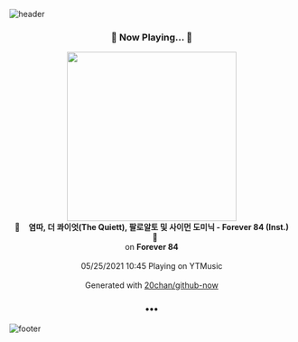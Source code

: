 ![header](https://capsule-render.vercel.app/api?type=wave&height=170&section=header&text=Hi.%20I'm%20SHIFT&fontColor=090707&fontAlignX=45&fontAlignY=65&fontSize=100)

<h3 align="center">🎵 Now Playing... 🎵</h3>
<p align="center">
  <a href="https://music.youtube.com/watch?v=tWWj8UBGs_0">
    <img width="300" src="https://lh3.googleusercontent.com/O-hsA08SAsnJwirqf3RAnI-gonN-nCv7zRBYsZVeiu23_JUuWKa9Lql6LRmpCTknUFhcZr5446iOwOg">
  </a>
  <br>
  🎵&nbsp&nbsp&nbsp <b>염따, 더 콰이엇(The Quiett), 팔로알토 및 사이먼 도미닉 - Forever 84 (Inst.)</b> &nbsp&nbsp&nbsp🎵
  <br>
  on <b>Forever 84</b>
  
  <br />
  <br />
  05/25/2021 10:45 Playing on YTMusic
  <br />
  <br />
  Generated with <a href="https://github.com/20chan/github-now">20chan/github-now</a>
</p>

<h3 align="center">•••</h3>

![footer](https://capsule-render.vercel.app/api?type=wave&height=150&section=footer)

